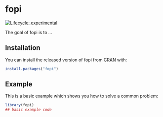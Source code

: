 
# fopi

<!-- badges: start -->
[![Lifecycle: experimental](https://img.shields.io/badge/lifecycle-experimental-orange.svg)](https://www.tidyverse.org/lifecycle/#experimental)
<!-- badges: end -->

The goal of fopi is to ...

## Installation

You can install the released version of fopi from [CRAN](https://CRAN.R-project.org) with:

``` r
install.packages("fopi")
```

## Example

This is a basic example which shows you how to solve a common problem:

``` r
library(fopi)
## basic example code
```

